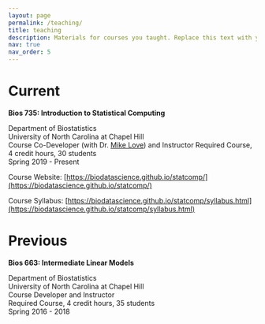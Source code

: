 ```yaml
---
layout: page
permalink: /teaching/
title: teaching
description: Materials for courses you taught. Replace this text with your description.
nav: true
nav_order: 5
---
```


# Current

**Bios 735:  Introduction to Statistical Computing**  

Department of Biostatistics  
University of North Carolina at Chapel Hill  
Course Co-Developer (with Dr. [Mike Love](https://mikelove.github.io/)) and Instructor 
Required Course, 4 credit hours, 30 students  
Spring 2019 - Present  

Course Website: [https://biodatascience.github.io/statcomp/](https://biodatascience.github.io/statcomp/)  

Course Syllabus: [https://biodatascience.github.io/statcomp/syllabus.html](https://biodatascience.github.io/statcomp/syllabus.html)  

# Previous

**Bios 663: Intermediate Linear Models**

Department of Biostatistics  
University of North Carolina at Chapel Hill  
Course Developer and Instructor  
Required Course, 4 credit hours, 35 students  
Spring 2016 - 2018  
